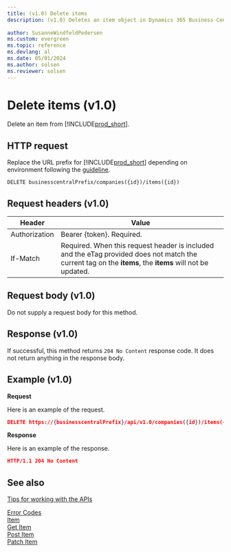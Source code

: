 ```yaml
---
title: (v1.0) Delete items
description: (v1.0) Deletes an item object in Dynamics 365 Business Central.
 
author: SusanneWindfeldPedersen
ms.custom: evergreen
ms.topic: reference
ms.devlang: al
ms.date: 05/01/2024
ms.author: solsen
ms.reviewer: solsen
---
```


# Delete items (v1.0)
Delete an item from [!INCLUDE[prod_short](../../../includes/prod_short.md)].

## HTTP request
Replace the URL prefix for [!INCLUDE[prod_short](../../../includes/prod_short.md)] depending on environment following the [guideline](../../v1.0/endpoints-apis-for-dynamics.md).
```
DELETE businesscentralPrefix/companies({id})/items({id})
```

## Request headers (v1.0)

|Header       |Value                    |
|-------------|-------------------------|
|Authorization|Bearer {token}. Required.|
|If-Match     |Required. When this request header is included and the eTag provided does not match the current tag on the **items**, the **items** will not be updated. |

## Request body (v1.0)
Do not supply a request body for this method.

## Response (v1.0)
If successful, this method returns ```204 No Content``` response code. It does not return anything in the response body.

## Example (v1.0)

**Request**

Here is an example of the request.
```json
DELETE https://{businesscentralPrefix}/api/v1.0/companies({id})/items({id})
```

**Response**

Here is an example of the response. 

```json
HTTP/1.1 204 No Content
```
## See also
[Tips for working with the APIs](../../../developer/devenv-connect-apps-tips.md)  



[Error Codes](../dynamics_error_codes.md)  
[Item](../resources/dynamics_item.md)  
[Get Item](../api/dynamics_item_get.md)  
[Post Item](../api/dynamics_create_item.md)  
[Patch Item](../api/dynamics_item_update.md)  